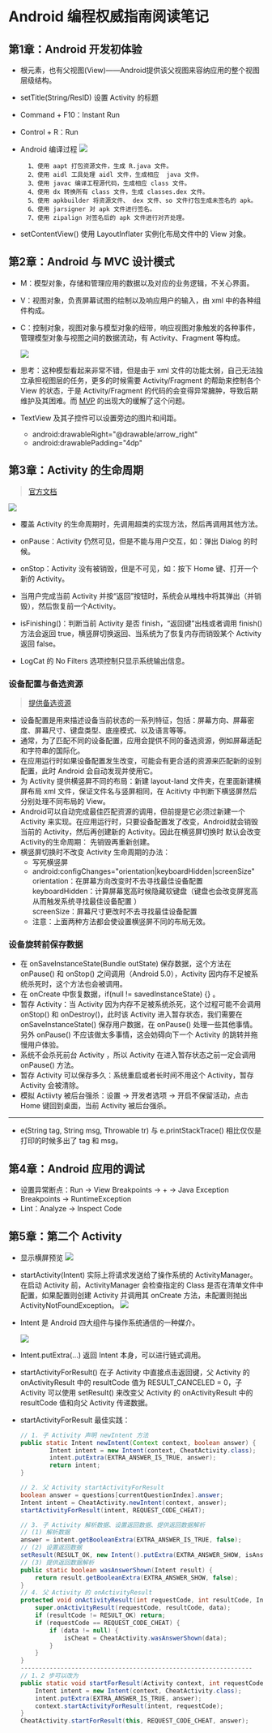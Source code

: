 # Android 编程权威指南阅读笔记

## 第1章：Android 开发初体验 

- 根元素，也有父视图(View)——Android提供该父视图来容纳应用的整个视图层级结构。

- setTitle(String/ResID) 设置 Activity 的标题

- Command + F10：Instant Run

- Control + R：Run

- Android 编译过程
  ![](http://obe5pxv6t.bkt.clouddn.com/android%20%E6%89%93%E5%8C%85%E8%BF%87%E7%A8%8B.png)

        1、使用 aapt 打包资源文件，生成 R.java 文件。
        2、使用 aidl 工具处理 aidl 文件，生成相应  java 文件。
        3、使用 javac 编译工程源代码，生成相应 class 文件。
        4、使用 dx 转换所有 class 文件，生成 classes.dex 文件。
        5、使用 apkbuilder 将资源文件、 dex 文件、so 文件打包生成未签名的 apk。
        6、使用 jarsigner 对 apk 文件进行签名。
        7、使用 zipalign 对签名后的 apk 文件进行对齐处理。

- setContentView() 使用 LayoutInflater 实例化布局文件中的 View 对象。   

## 第2章：Android 与 MVC 设计模式

- M：模型对象，存储和管理应用的数据以及对应的业务逻辑，不关心界面。

- V：视图对象，负责屏幕试图的绘制以及响应用户的输入，由 xml 中的各种组件构成。

- C：控制对象，视图对象与模型对象的纽带，响应视图对象触发的各种事件，管理模型对象与视图之间的数据流动，有 Activity、Fragment 等构成。

  ![](http://obe5pxv6t.bkt.clouddn.com/Android-MVC.png)

- 思考：这种模型看起来非常不错，但是由于 xml 文件的功能太弱，自己无法独立承担视图层的任务，更多的时候需要 Activity/Fragment 的帮助来控制各个 View 的状态，于是 Activity/Fragment 的代码的会变得异常臃肿，导致后期维护及其困难。而 [MVP](https://github.com/googlesamples/android-architecture) 的出现大的缓解了这个问题。

-  TextView 及其子控件可以设置旁边的图片和间距。
   - android:drawableRight="@drawable/arrow_right"     
   - android:drawablePadding="4dp"


## 第3章：Activity 的生命周期
> [官方文档](https://developer.android.google.cn/guide/components/activities.html)

![](http://obe5pxv6t.bkt.clouddn.com/android-lifecycle.png)
- 覆盖 Activity 的生命周期时，先调用超类的实现方法，然后再调用其他方法。

- onPause：Activity 仍然可见，但是不能与用户交互，如：弹出 Dialog 的时候。

- onStop：Activity 没有被销毁，但是不可见，如：按下 Home 键、打开一个新的 Activity。
- 当用户完成当前 Activity 并按“返回”按钮时，系统会从堆栈中将其弹出（并销毁），然后恢复前一个Activity。
- isFinishing()：判断当前 Activity 是否 finish，“返回键”出栈或者调用 finish() 方法会返回 true，横竖屏切换返回、当系统为了恢复内存而销毁某个 Activity 返回 false。
- LogCat 的 No Filters 选项控制只显示系统输出信息。
### 设备配置与备选资源
> [提供备选资源](https://developer.android.google.cn//guide/topics/resources/providing-resources.html#AlternativeResources)

- 设备配置是用来描述设备当前状态的一系列特征，包括：屏幕方向、屏幕密度、屏幕尺寸、键盘类型、底座模式、以及语言等等。   
- 通常，为了匹配不同的设备配置，应用会提供不同的备选资源，例如屏幕适配和字符串的国际化。   
- 在应用运行时如果设备配置发生改变，可能会有更合适的资源来匹配新的设别配置，此时 Android 会自动发现并使用它。   
- 为 Activity 提供横竖屏不同的布局：新建 layout-land 文件夹，在里面新建横屏布局 xml 文件，保证文件名与竖屏相同，在 Acitivty 中判断下横竖屏然后分别处理不同布局的 View。    
- Android可以自动完成最佳匹配资源的调用，但前提是它必须过新建一个 Activity 来实现。在应用运行时，只要设备配置发了改变，Android就会销毁当前的 Activity，然后再创建新的 Activity。因此在横竖屏切换时 默认会改变Activity的生命周期： 先销毁再重新创建。    
- 横竖屏切换时不改变 Activity 生命周期的办法：
    - 写死横竖屏
    - android:configChanges="orientation|keyboardHidden|screenSize"     
        orientation：在屏幕方向改变时不去寻找最佳设备配置  
        keyboardHidden：计算屏幕宽高时候隐藏软键盘（键盘也会改变屏宽高从而触发系统寻找最佳设备配置 ）   
        screenSize：屏幕尺寸更改时不去寻找最佳设备配置      
    - 注意：上面两种方法都会使设置横竖屏不同的布局无效。

### 设备旋转前保存数据
-  在 onSaveInstanceState(Bundle outState) 保存数据，这个方法在 onPause() 和 onStop() 之间调用（Android 5.0），Activity 因内存不足被系统杀死时，这个方法也会被调用。
-  在 onCreate 中恢复数据，if(null != savedInstanceState) {} 。
-  暂存 Activity：当 Activity 因为内存不足被系统杀死，这个过程可能不会调用 onStop() 和 onDestroy()，此时该 Activity 进入暂存状态，我们需要在 onSaveInstanceState() 保存用户数据，在 onPause() 处理一些其他事情。另外 onPause() 不应该做太多事情，这会妨碍向下一个 Activity 的跳转并拖慢用户体验。
-  系统不会杀死前台 Activity ，所以 Activity 在进入暂存状态之前一定会调用 onPause() 方法。
-  暂存 Activity 可以保存多久：系统重启或者长时间不用这个 Activity，暂存 Activity 会被清除。
-  模拟 Actiivty 被后台强杀：设置 -> 开发者选项 -> 开启不保留活动，点击 Home 键回到桌面，当前 Activity 被后台强杀。
-  - - - --
-  e(String tag, String msg, Throwable tr) 与 e.printStackTrace() 相比仅仅是打印的时候多出了 tag 和 msg。

## 第4章：Android 应用的调试
- 设置异常断点：Run -> View Breakpoints -> + -> Java Exception Breakpoints -> RuntimeException
- Lint：Analyze -> Inspect Code

## 第5章：第二个 Activity
- 显示横屏预览 ![](http://obe5pxv6t.bkt.clouddn.com/landscape.png)  

- startActivity(Intent) 实际上将请求发送给了操作系统的 ActivityManager。在启动 Activity 前，ActivityManager 会检查指定的 Class 是否在清单文件中配置，如果配置则创建 Activity 并调用其 onCreate 方法，未配置则抛出 ActivityNotFoundException。
![](http://obe5pxv6t.bkt.clouddn.com/startActivity.png)

- Intent 是 Android 四大组件与操作系统通信的一种媒介。

  ![](http://obe5pxv6t.bkt.clouddn.com/intent.png)

- ​Intent.putExtra(...) 返回 Intent 本身，可以进行链式调用。
- startActivityForResult() 在子 Activity 中直接点击返回键，父 Activity 的 onActivityResult 中的 resultCode 值为 RESULT_CANCELED = 0，子 Activity 可以使用 setResult() 来改变父 Activity 的 onActivityResult 中的 resultCode 值和向父 Activity 传递数据。
- startActivityForResult 最佳实践：
    ```java
    // 1. 子 Activity 声明 newIntent 方法
    public static Intent newIntent(Context context, boolean answer) {
            Intent intent = new Intent(context, CheatActivity.class);
            intent.putExtra(EXTRA_ANSWER_IS_TRUE, answer);
            return intent;
    }
    
    // 2. 父 Activity startActivityForResult
    boolean answer = questions[currentQuestionIndex].answer;
    Intent intent = CheatActivity.newIntent(context, answer);
    startActivityForResult(intent, REQUEST_CODE_CHEAT);
    
    // 3. 子 Activity 解析数据、设置返回数据、提供返回数据解析
    // (1) 解析数据   
    answer = intent.getBooleanExtra(EXTRA_ANSWER_IS_TRUE, false);
    // (2) 设置返回数据    
    setResult(RESULT_OK, new Intent().putExtra(EXTRA_ANSWER_SHOW, isAnswerShow));
    // (3) 提供返回数据解析    
    public static boolean wasAnswerShown(Intent result) {
        return result.getBooleanExtra(EXTRA_ANSWER_SHOW, false);
    }
    // 4. 父 Activity 的 onActivityResult
    protected void onActivityResult(int requestCode, int resultCode, Intent data) {
        super.onActivityResult(requestCode, resultCode, data);
        if (resultCode != RESULT_OK) return;
        if (requestCode == REQUEST_CODE_CHEAT) {
            if (data != null) {
                isCheat = CheatActivity.wasAnswerShown(data);
            }
        }
    }
    ----------------------------------------------------------------
    // 1、2 步可以改为
    public static void startForResult(Activity context, int requestCode, boolean answer) {
        Intent intent = new Intent(context, CheatActivity.class);
        intent.putExtra(EXTRA_ANSWER_IS_TRUE, answer);
        context.startActivityForResult(intent, requestCode);
    }
    CheatActivity.startForResult(this, REQUEST_CODE_CHEAT, answer);    
    ```

  ​		
  ​	